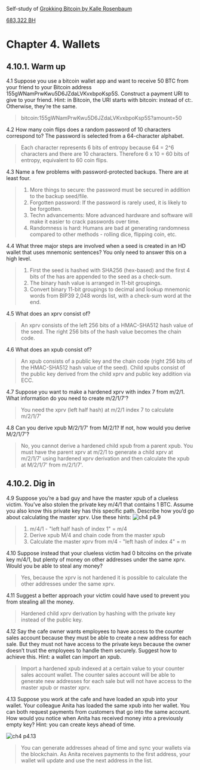 
Self-study of [Grokking Bitcoin by Kalle Rosenbaum](https://rosenbaum.se/book/grokking-bitcoin.html#ch04)

[683,322 BH](https://blockstream.info/block/00000000000000000008fa97446a5c97f916f31f2102a6ff8b8f7a5133390491)

# Chapter 4. Wallets

## 4.10.1. Warm up

4.1 Suppose you use a bitcoin wallet app and want to receive 50 BTC from your friend to your Bitcoin address 155gWNamPrwKwu5D6JZdaLVKvxbpoKsp5S. Construct a payment URI to give to your friend. Hint: in Bitcoin, the URI starts with bitcoin: instead of ct:. Otherwise, they’re the same.
> bitcoin:155gWNamPrwKwu5D6JZdaLVKvxbpoKsp5S?amount=50

4.2 How many coin flips does a random password of 10 characters correspond to? The password is selected from a 64-character alphabet.
> Each character represents 6 bits of entropy because 64 = 2^6 characters and there are 10 characters.  Therefore 6 x 10 = 60 bits of entropy, equivalent to 60 coin flips.

4.3 Name a few problems with password-protected backups. There are at least four.
> 1.  More things to secure: the password must be secured in addition to the backup seed/file.
> 2.  Forgotten password: If the password is rarely used, it is likely to be forgotten.
> 3.  Techn advancements: More advanced hardware and software will make it easier to crack passwords over time.
> 4.  Randomness is hard: Humans are bad at generating randomness compared to other methods - rolling dice, flipping coin, etc.

4.4 What three major steps are involved when a seed is created in an HD wallet that uses mnemonic sentences? You only need to answer this on a high level.
> 1.  First the seed is hashed with SHA256 (hex-based) and the first 4 bits of the has are appended to the seed as a check-sum.
> 2.  The binary hash value is arranged in 11-bit groupings.
> 3.  Convert binary 11-bit groupings to decimal and lookup mnemonic words from BIP39 2,048 words list, with a check-sum word at the end.

4.5 What does an xprv consist of?
> An xprv consists of the left 256 bits of a HMAC-SHA512 hash value of the seed.  The right 256 bits of the hash value becomes the chain code.

4.6 What does an xpub consist of?
> An xpub consists of a public key and the chain code (right 256 bits of the HMAC-SHA512 hash value of the seed).  Child xpubs consist of the public key derived from the child xprv and public key addition via ECC.

4.7 Suppose you want to make a hardened xprv with index 7 from m/2/1. What information do you need to create m/2/1/7'?
> You need the xprv (left half hash) at m/2/1 index 7 to calculate m/2/1/7'

4.8 Can you derive xpub M/2/1/7' from M/2/1? If not, how would you derive M/2/1/7'?
> No, you cannot derive a hardened child xpub from a parent xpub.  You must have the parent xprv at m/2/1 to generate a child xprv at m/2/1/7' using hardened xprv derivation and then calculate the xpub at M/2/1/7' from m/2/1/7'.

## 4.10.2. Dig in
4.9 Suppose you’re a bad guy and have the master xpub of a clueless victim. You’ve also stolen the private key m/4/1 that contains 1 BTC. Assume you also know this private key has this specific path. Describe how you’d go about calculating the master xprv. 
Use these hints:
![ch4 p4.9](https://github.com/thechipexpert/bitcoin/blob/main/images/ch04-p4.9.svg)

> 1. m/4/1 - "left half hash of index 1" = m/4
> 2. Derive xpub M/4 and chain code from the master xpub
> 3. Calculate the master xprv from m/4 - "left hash of index 4" = m

4.10 Suppose instead that your clueless victim had 0 bitcoins on the private key m/4/1, but plenty of money on other addresses under the same xprv. Would you be able to steal any money?
> Yes, because the xprv is not hardened it is possible to calculate the other addresses under the same xprv.

4.11 Suggest a better approach your victim could have used to prevent you from stealing all the money.
> Hardened child xprv derivation by hashing with the private key instead of the public key.

4.12 Say the cafe owner wants employees to have access to the counter sales account because they must be able to create a new address for each sale. But they must not have access to the private keys because the owner doesn’t trust the employees to handle them securely. Suggest how to achieve this. Hint: a wallet can import an xpub.
> Import a hardened xpub indexed at a certain value to your counter sales account wallet.  The counter sales account will be able to generate new addresses for each sale but will not have access to the master xpub or master xprv.

4.13 Suppose you work at the cafe and have loaded an xpub into your wallet. Your colleague Anita has loaded the same xpub into her wallet. You can both request payments from customers that go into the same account. How would you notice when Anita has received money into a previously empty key? Hint: you can create keys ahead of time.

![ch4 p4.13](https://github.com/thechipexpert/bitcoin/blob/main/images/ch04-p4.13.svg)

> You can generate addresses ahead of time and sync your wallets via the blockchain.  As Anita receives payments to the first address, your wallet will update and use the next address in the list.
